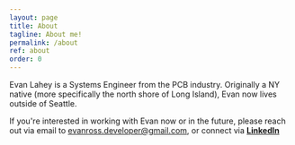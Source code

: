 ```yaml
---
layout: page
title: About
tagline: About me!
permalink: /about
ref: about
order: 0
---
```


Evan Lahey is a Systems Engineer from the PCB industry. Originally a NY native (more specifically the north shore of Long Island), Evan now lives outside of Seattle. 

If you're interested in working with Evan now or in the future, please reach out via email to [evanross.developer@gmail.com](mailto:evanross.developer@gmail.com), or connect via **[LinkedIn](https://www.linkedin.com/in/evanlahey/)**
